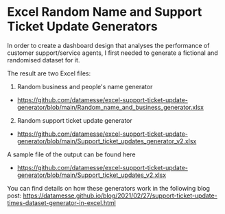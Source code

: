 # Excel Random Name and Support Ticket Update Generators

In order to create a dashboard design that analyses the performance of customer support/service agents, I first needed to generate a fictional and randomised dataset for it.

The result are two Excel files:

1. Random business and people's name generator
* https://github.com/datamesse/excel-support-ticket-update-generator/blob/main/Random_name_and_business_generator.xlsx

2. Random support ticket update generator
* https://github.com/datamesse/excel-support-ticket-update-generator/blob/main/Support_ticket_updates_generator_v2.xlsx

A sample file of the output can be found here
* https://github.com/datamesse/excel-support-ticket-update-generator/blob/main/Support_ticket_updates_v2.xlsx

You can find details on how these generators work in the following blog post:
https://datamesse.github.io/blog/2021/02/27/support-ticket-update-times-dataset-generator-in-excel.html
